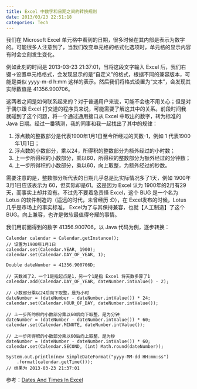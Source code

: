```yaml
---
title: Excel 中数字和日期之间的转换规则 
date: 2013/03/23 22:51:18
categories: Tech
---
```

我们在 Microsoft Excel 单元格中看到的日期，很多时候在其内部是表示为数字的。可能很多人注意到了，当我们改变单元格的格式化选项时，单元格的显示内容有时会立刻发生变化。

例如此刻的时间是 2013-03-23 21:37:01，当将这段文字输入 Excel 后，我们右键->设置单元格格式，会发现显示的是“自定义”的格式，根据不同的兼容版本，可能是类似 yyyy-m-d h:mm 这样的表示。然后我们将格式设置为“文本”，会发现其实际数值是 41356.900706。

这两者之间是如何联系起来的？对于普通用户来说，可能不会也不用关心；但是对于偶尔跟 Excel 打交道的程序员来说，可能需要了解这其中的关系。前段时间我就碰到了这个问题，将一个通过通用接口从 Excel 中取出的数字，转为标准的 Java 日期。经过一番猜测，我的同事和我一起找出了其中的规律：

1. 浮点数的整数部分是代表1900年1月1日至今所经过的天数-1，例如 1 代表1900年1月1日；
2. 浮点数的小数部分，乘以24，所得积的整数部分为额外经过的小时数；
3. 上一步所得积的小数部分，乘以60，所得积的整数部分为额外经过的分钟数；
4. 上一步所得积的小数部分，乘以60，向上取整，为额外经过的秒数。

需要注意的是，整数部分所代表的日期几乎总是比实际情况多了1天，例如 1900年3月1日应该表示为 60，但实际却是61。这是因为 Excel 认为 1900年的2月有29天，而事实上却并没有。不过先不要着急责怪 Excel，这个 BUG 是一个名为 Lotus 的软件制造的（遥远的时代，未曾经历 :D），在 Excel发布的时候，Lotus 几乎是市场上的事实标准， Excel为了与其保持兼容，也就【人工制造】了这个 BUG。向上兼容，也许是微软最值得夸耀的事情。

我们用前面得到的数字 41356.900706，以 Java 代码为例，逐步转换：

    Calendar calendar = Calendar.getInstance();
    // 设置为1900年1月1日
    calendar.set(Calendar.YEAR, 1900);
    calendar.set(Calendar.DAY_OF_YEAR, 1);

    Double dateNumber = 41356.900706D;

    // 天数减了2，一个1是指起点是1，另一个1是指 Excel 将天数多算了1
    calendar.add(Calendar.DAY_OF_YEAR, dateNumber.intValue() - 2);

    // 小数部分乘以24后向下取整，是为小时
    dateNumber = (dateNumber - dateNumber.intValue()) * 24;
    calendar.set(Calendar.HOUR_OF_DAY, dateNumber.intValue());

    // 上一步所的积的小数部分乘以60后向下取整，是为分钟
    dateNumber = (dateNumber - dateNumber.intValue()) * 60;
    calendar.set(Calendar.MINUTE, dateNumber.intValue());

    // 上一步所得积的小数部分乘以60后向上取整，是为秒
    dateNumber = (dateNumber - dateNumber.intValue()) * 60;
    calendar.set(Calendar.SECOND, (int) Math.round(dateNumber));

    System.out.println(new SimpleDateFormat("yyyy-MM-dd HH:mm:ss")
        .format(calendar.getTime()));
    // 结果为 2013-03-23 21:37:01

参考：[Dates And Times In Excel](http://www.cpearson.com/excel/datetime.htm)

